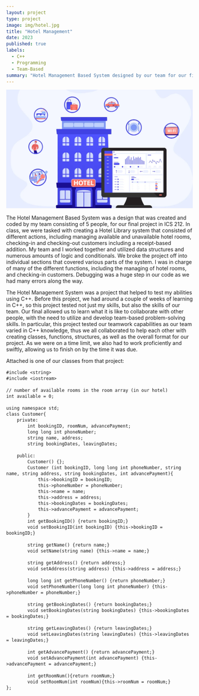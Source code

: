 ```yaml
---
layout: project
type: project
image: img/hotel.jpg
title: "Hotel Management"
date: 2023
published: true
labels:
  - C++
  - Programming
  - Team-Based
summary: "Hotel Management Based System designed by our team for our final ICS 212 project."
---
```


<img class="img-fluid" src="../img/hotel-management-system.jpg">

The Hotel Management Based System was a design that was created and coded by my team consisting of 5 people, for our final project in ICS 212. In class, we were tasked with creating a Hotel Library system that consisted of different actions, including managing available and unavailable hotel rooms, checking-in and checking-out customers including a receipt-based addition. My team and I worked together and utilized data structures and numerous amounts of logic and conditionals. We broke the project off into individual sections that covered various parts of the system. I was in charge of many of the different functions, including the managing of hotel rooms, and checking-in customers. Debugging was a huge step in our code as we had many errors along the way.

The Hotel Management System was a project that helped to test my abilities using C++. Before this project, we had around a couple of weeks of learning in C++, so this project tested not just my skills, but also the skills of our team. Our final allowed us to learn what it is like to collaborate with other people, with the need to utilize and develop team-based problem-solving skills. In particular, this project tested our teamwork capabilities as our team varied in C++ knowledge, thus we all collaborated to help each other with creating classes, functions, structures, as well as the overall format for our project. As we were on a time limit, we also had to work proficiently and swiftly, allowing us to finish on by the time it was due.

Attached is one of our classes from that project:
```
#include <string>
#include <iostream>

// number of available rooms in the room array (in our hotel)
int available = 0;

using namespace std;
class Customer{
    private:
        int bookingID, roomNum, advancePayment;
        long long int phoneNumber;
        string name, address;
        string bookingDates, leavingDates;   
    
    public:
        Customer() {};
        Customer (int bookingID, long long int phoneNumber, string name, string address, string bookingDates, int advancePayment){
            this->bookingID = bookingID;
            this->phoneNumber = phoneNumber;
            this->name = name;
            this->address = address;
            this->bookingDates = bookingDates;
            this->advancePayment = advancePayment;
        }
        int getBookingID() {return bookingID;}
        void setBookingID(int bookingID) {this->bookingID = bookingID;}

        string getName() {return name;}
        void setName(string name) {this->name = name;}

        string getAddress() {return address;}
        void setAddress(string address) {this->address = address;}

        long long int getPhoneNumber() {return phoneNumber;}
        void setPhoneNumber(long long int phoneNumber) {this->phoneNumber = phoneNumber;}

        string getBookingDates() {return bookingDates;}
        void setBookingDates(string bookingDates) {this->bookingDates = bookingDates;}

        string getLeavingDates() {return leavingDates;}
        void setLeavingDates(string leavingDates) {this->leavingDates = leavingDates;}

        int getAdvancePayment() {return advancePayment;}
        void setAdvancePayment(int advancePayment) {this->advancePayment = advancePayment;}

        int getRoomNum(){return roomNum;}
        void setRoomNum(int roomNum){this->roomNum = roomNum;}
};
```


